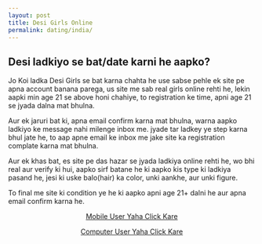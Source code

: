 ```yaml
---
layout: post
title: Desi Girls Online
permalink: dating/india/
---
```


<div class="jumbotron">
  <h2>Desi ladkiyo se bat/date karni he aapko?</h2>
  <p> Jo Koi ladka Desi Girls se bat karna chahta he use sabse pehle ek site pe apna account banana parega, us site me sab real girls online rehti he, lekin aapki min age 21 se above honi chahiye, to registration ke time, apni age 21 se jyada dalna mat bhulna. </p> 
 <p>Aur ek jaruri bat ki, apna email confirm karna mat bhulna, warna aapko ladkiyo ke message nahi milenge inbox me. jyade tar ladkey ye step karna bhul jate he, to aap apne email ke inbox me jake site ka registration complate karna mat bhulna.</p>
 
 <p>Aur ek khas bat, es site pe das hazar se jyada ladkiya online rehti he, wo bhi real aur verify ki hui, aapko sirf batane he ki aapko kis type ki ladkiya pasand he, jesi ki uske balo(hair) ka color, unki aankhe, aur unki figure. </p>
 
<p> To final me site ki condition ye he ki aapko apni age 21+ dalni he aur apna email confirm karna he.</p>
  <center>
  <p><a class="btn btn-primary btn-lg" href="http://mmtrkpy.com/mt/x2741394e4v233t224q2u234/" role="button"> Mobile User Yaha Click Kare </a></p>
  <p><a class="btn btn-primary btn-lg" href="http://mmtrkpy.com/mt/w2a4z27484s233t224q2u234/" role="button"> Computer User Yaha Click Kare </a></p>
 </center>
</div>
